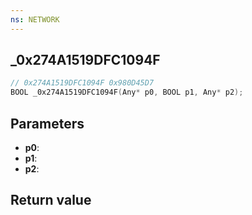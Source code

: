 ```yaml
---
ns: NETWORK
---
```

## _0x274A1519DFC1094F

```c
// 0x274A1519DFC1094F 0x980D45D7
BOOL _0x274A1519DFC1094F(Any* p0, BOOL p1, Any* p2);
```


## Parameters
* **p0**: 
* **p1**: 
* **p2**: 

## Return value
